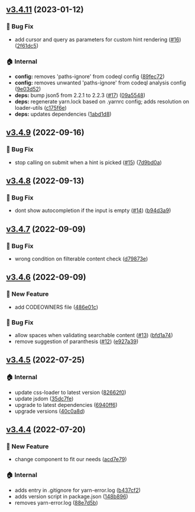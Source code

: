 ## [v3.4.11](https://github.com/nhabuiduc/react-filter-box/compare/v3.4.9...v3.4.11) (2023-01-12)

### :bug: Bug Fix

* add cursor and query as parameters for custom hint rendering ([#16](https://github.com/nhabuiduc/react-filter-box/issues/16)) ([2f61dc5](https://github.com/nhabuiduc/react-filter-box/commit/2f61dc59558d63aa9fde2d55d10b0a1ae76b0423))

### :house: Internal

* **config:** removes 'paths-ignore' from codeql config ([89fec72](https://github.com/nhabuiduc/react-filter-box/commit/89fec726ceb8e88dda181fb0f0a7a5c665d9bc5a))
* **config:** removes unwanted 'paths-ignore' from codeql analysis config ([9e03d52](https://github.com/nhabuiduc/react-filter-box/commit/9e03d5233cd93303bcaab37d430a40dfd3981479))
* **deps:** bump json5 from 2.2.1 to 2.2.3 ([#17](https://github.com/nhabuiduc/react-filter-box/issues/17)) ([09a5548](https://github.com/nhabuiduc/react-filter-box/commit/09a554822b10d69f2149accc326a9b8fecb95ca4))
* **deps:** regenerate yarn.lock based on .yarnrc config; adds resolution on loader-utils ([c175f6e](https://github.com/nhabuiduc/react-filter-box/commit/c175f6ed864ddaa149e86d96c7446a5f13831e08))
* **deps:** updates dependencies ([1abd1d8](https://github.com/nhabuiduc/react-filter-box/commit/1abd1d88c6bc538dbfafaed0f65bcd65f9a4dfb7))
## [v3.4.9](https://github.com/nhabuiduc/react-filter-box/compare/v3.4.8...v3.4.9) (2022-09-16)

### :bug: Bug Fix

* stop calling on submit when a hint is picked ([#15](https://github.com/nhabuiduc/react-filter-box/issues/15)) ([7d9bd0a](https://github.com/nhabuiduc/react-filter-box/commit/7d9bd0abfac01661b0efd5e4a19bce200aee8814))
## [v3.4.8](https://github.com/nhabuiduc/react-filter-box/compare/v3.4.7...v3.4.8) (2022-09-13)

### :bug: Bug Fix

* dont show autocompletion if the input is empty ([#14](https://github.com/nhabuiduc/react-filter-box/issues/14)) ([b94d3a9](https://github.com/nhabuiduc/react-filter-box/commit/b94d3a9cd9009312f95e8dcaea4e98c9436da0e4))
## [v3.4.7](https://github.com/nhabuiduc/react-filter-box/compare/v3.4.6...v3.4.7) (2022-09-09)

### :bug: Bug Fix

* wrong condition on filterable content check ([d79873e](https://github.com/nhabuiduc/react-filter-box/commit/d79873e1a6959ac239dd3eadd44ee9a77a5f67ab))
## [v3.4.6](https://github.com/nhabuiduc/react-filter-box/compare/v3.4.5...v3.4.6) (2022-09-09)

### :rocket: New Feature

* add CODEOWNERS file ([486e01c](https://github.com/nhabuiduc/react-filter-box/commit/486e01caf98319eb6e004ff6e3332b8f0c78f9a5))

### :bug: Bug Fix

* allow spaces when validating searchable content ([#13](https://github.com/nhabuiduc/react-filter-box/issues/13)) ([bfd1a74](https://github.com/nhabuiduc/react-filter-box/commit/bfd1a743dacb51653f6a7f9453920e2ae42ab51c))
* remove suggestion of paranthesis ([#12](https://github.com/nhabuiduc/react-filter-box/issues/12)) ([e927a39](https://github.com/nhabuiduc/react-filter-box/commit/e927a39e46f95959688fb6846779f66fb671c491))
## [v3.4.5](https://github.com/nhabuiduc/react-filter-box/compare/v3.4.4...v3.4.5) (2022-07-25)

### :house: Internal

* update css-loader to latest version ([82662f0](https://github.com/nhabuiduc/react-filter-box/commit/82662f073f961cd808b8821dd9dabd2876564bd5))
* update jsdom ([35dc7fe](https://github.com/nhabuiduc/react-filter-box/commit/35dc7fec2898fa556bd49a9ca3927aa774b48324))
* upgrade to latest dependencies ([6940ff6](https://github.com/nhabuiduc/react-filter-box/commit/6940ff615a046ff38a7fdd6ad28b470cb7613673))
* upgrade versions ([40c0a8d](https://github.com/nhabuiduc/react-filter-box/commit/40c0a8df0c7db93c531ed937c1ff9f7eec6174cc))
## [v3.4.4](https://github.com/nhabuiduc/react-filter-box/compare/acd7e79e7fde96db719517526fbf99342954daf8...v3.4.4) (2022-07-20)

### :rocket: New Feature

* change component to fit our needs ([acd7e79](https://github.com/nhabuiduc/react-filter-box/commit/acd7e79e7fde96db719517526fbf99342954daf8))

### :house: Internal

* adds entry in .gitignore for yarn-error.log ([b437cf2](https://github.com/nhabuiduc/react-filter-box/commit/b437cf2820f98548c6f2e585061133d59e6a32f6))
* adds version script in package.json ([148b896](https://github.com/nhabuiduc/react-filter-box/commit/148b896e91a6cb50d88fe3138137a70f60e79528))
* removes yarn-error.log ([88e7d5b](https://github.com/nhabuiduc/react-filter-box/commit/88e7d5bd2b30327e189b2d813bac3b02adcdef64))
